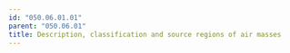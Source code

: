 ```yaml
---
id: "050.06.01.01"
parent: "050.06.01"
title: Description, classification and source regions of air masses
---
```

